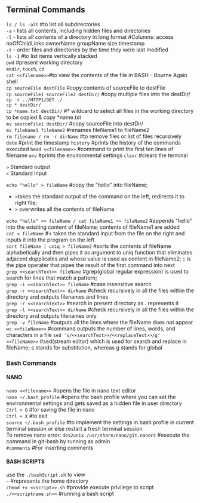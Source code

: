 ## Terminal Commands

`ls / ls -alt` #to list all subdirectories  
`-a` - lists all contents, including hidden files and directories  
`-l` - lists all contents of a directory in long format #Columns: access noOfChildLinks ownerName groupName size timestamp  
`-t` - order files and directories by the time they were last modified  
`ls -1` #to list items vertically stacked  
`pwd` #present working directory  
`mkdir`, `touch`, `cd`  
`cat <<filename>>`#to view the contents of the file in BASH - Bourne Again shell  
`cp sourceFile destFile` #copy contents of sourceFile to destFile  
`cp sourceFile1 sourceFile2 destDir/` #copy multiple files into the destDir/  
`cp -r ../HTTP1/GET ./`  
`cp * destDir/`  
`cp *name.txt destDir/` #* wildcard to select all files in the working directory to be copied & copy *name.txt  
`mv sourceFile1 destDir/` #copy sourceFile into destDir/  
`mv fileName1 fileName2` #renames fileName1 to fileName2  
`rm filename / rm -r dirName` #to remove files or list of files recursively  
`date` #print the timestamp
`history` #prints the history of the commands executed
`head <<filename>>` #command to print the first ten lines of filename
`env` #prints the environmental settings
`clear` #clears the terminal

`>` Standard output  
`<` Standard Input

`echo "hello" > fileName` #copy the "hello" into fileName;

- `>`takes the standard output of the command on the left, redirects it to right file;
- `>` overwrites all the contents of fileName

`echo "hello" >> fileName / cat fileName1 >> fileName2` #appends "hello" into the exisiting content of fileName; contents of fileName1 are added  
`cat < fileName` #< takes the standard input from the file on the right and inputs it into the program on the left  
`sort fileName | uniq > fileName2` #sorts the contents of fileName alphabetically and then pipes it as argument to uniq function that eliminates adjacent dupplicates and whose value is used as content in fileName2; `|` is the pipe operater that pipes the result of the first command into next  
`grep <<searchText>> fileName` #grep(global regular expression) is used to search for lines that match a pattern;  
`grep -i <<searchText>> fileName` #case insensitive search  
`grep -r <<searchText>> dirName` #check recursively in all the files within the directory and outputs filenames and lines  
`grep -r <<searchText>>` #search in present directory as . represents it  
`grep -l <<searchText>> dirName` #check recursively in all the files within the directory and outputs filenames only  
`grep -v fileName` #outputs all the lines where the fileName does not appear  
`wc <<fileName>>` #command outputs the number of lines, words, and characters in a file
`sed 's/<<searchText>>/<<replaceText>>/g' <<fileName>>` #sed(stream editor) which is used for search and replace in fileName; s stands for substitution, whereas g stands for global

### Bash Commands

#### NANO

`nano <<filename>>` #opens the file in nano text editor  
`nano ~/.bash_profile` #opens the bash profile where you can set the environmental settings and gets saved as a hidden file in user directory  
`Ctrl + O` #for saving the file in nano  
`Ctrl + X` #to exit  
`source ~/.bash_profile` #to implement the settings in bash profile in current terminal session or else restart a fresh terminal session  
To remove nano error: `dos2unix /usr/share/nano/git.nanorc` #execute the command in git-bash by running as admin  
`#comments` #For inserting comments

#### BASH SCRIPTS

use the `./bashScript.sh` to view  
 `~` #represents the home directory  
`chmod +x <<script>>.sh` #provide execute privilege to script  
`./<<scriptname.sh>>` #running a bash script
